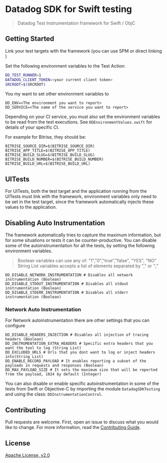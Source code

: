 # Datadog SDK for Swift testing
> Datadog Test Instrumentation framework for Swift / ObjC

## Getting Started

Link your test targets with the framework (you can use SPM or direct linking )

Set the following environment variables to the Test Action:

```sh
DD_TEST_RUNNER=1
DATADOG_CLIENT_TOKEN=<your current client token>
SRCROOT=$(SRCROOT)
```

You my want to set other environment variables to

```shell
DD_ENV=<The environment you want to report>
DD_SERVICE=<The name of the service you want to report>
```

Depending on your CI service, you must also set the environment variables to be read from the test executions. See `DDEnvironmentValues.swift` for details of your specific CI.

For example for Bitrise, they should be:

```shell
BITRISE_SOURCE_DIR=$(BITRISE_SOURCE_DIR)
BITRISE_APP_TITLE=$(BITRISE_APP_TITLE)
BITRISE_BUILD_SLUG=$(BITRISE_BUILD_SLUG)
BITRISE_BUILD_NUMBER=$(BITRISE_BUILD_NUMBER)
BITRISE_BUILD_URL=$(BITRISE_BUILD_URL)
```

## UITests

For UITests, both the test target and the application running from the UITests must link with the framework, environment variables only need to be set in the test target, since the framework automatically injects these values to the application.

## Disabling Auto Instrumentation

The framework automatically tries to capture the maximum information, but for some situations or tests it can be counter-productive. You can disable some of the autoinstrumentation for all the tests, by setting the following environment variables. 

>Boolean variables can use any of: "1","0","true","false", "YES", "NO"
>String List variables accepts a list of elements separated by "," or ";"


```shell
DD_DISABLE_NETWORK_INSTRUMENTATION # Disables all network instrumentation (Boolean)
DD_DISABLE_STDOUT_INSTRUMENTATION # Disables all stdout instrumentation (Boolean)
DD_DISABLE_STDERR_INSTRUMENTATION # Disables all stderr instrumentation (Boolean)
```

### Network Auto Instrumentation

For Network autoinstrumentation there are other settings that you can configure

```shell
DD_DISABLE_HEADERS_INJECTION # Disables all injection of tracing headers (Boolean)
DD_INSTRUMENTATION_EXTRA_HEADERS # Specific extra headers that you want the tool to log (String List)
DD_EXCLUDED_URLS # Urls that you dont want to log or inject headers into(String List)
DD_ENABLE_RECORD_PAYLOAD # It enables reporting a subset of the payloads in requests and responses (Boolean)
DD_MAX_PAYLOAD_SIZE # It sets the maximum size that will be reported from the payload, 1024 by default (Integer)
```

You can also disable or enable specific autoinstrumentation in some of the tests from Swift or Objective-C by importing the module `DatadogSDKTesting` and using the class: `DDInstrumentationControl`.


## Contributing

Pull requests are welcome. First, open an issue to discuss what you would like to change. For more information, read the [Contributing Guide](CONTRIBUTING.md).

## License

[Apache License, v2.0](LICENSE)

